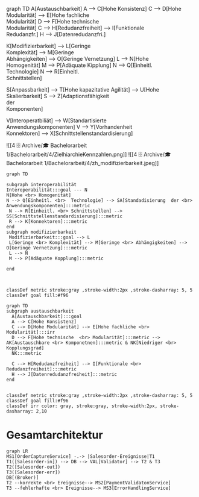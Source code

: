 graph TD
  A[Austauschbarkeit] 
  A --> C[Hohe Konsistenz]
  C --> D[Hohe Modularität] --> E[Hohe fachliche <br> Modularität] 
  D --> F[Hohe technische  <br> Modularität]
  C --> H[Redudanzfreiheit] --> I[Funktionale <br> Redudanzfr.]
  H --> J[Datenredudanzfri.]

  K[Modifizierbarkeit] --> L[Geringe <br> Komplexität] --> M[Geringe <br> Abhängigkeiten] --> O[Geringe Vernetzung]
  L --> N[Hohe <br> Homogenität]
  M --> P[Adäquate Kipplung]
  N --> Q[Einheitl. <br>  Technologie]
  N --> R[Einheitl. <br> Schnittstellen]

  S[Anpassbarkeit] --> T[Hohe kapazitative Agilität] --> U[Hohe Skalierbarkeit]
  S --> Z[Adaptionsfähigkeit <br> der <br> Komponenten]
 

 V[Interoperatbiliät] --> W[Standartisierte <br> Anwendungskomponenten] 
 V --> Y[Vorhandenheit <br> Konnektoren] --> X[Schnittstellenstandardisierung]
 
 ![[4 🗄️ Archive/🎓 Bachelorarbeit 1/Bachelorarbeit/4/ZielhiarchieKennzahlen.png]]
 ![[4 🗄️ Archive/🎓 Bachelorarbeit 1/Bachelorarbeit/4/zh_modifizierbarkeit.jpeg]]
 
 ```mermaid
 graph TD

subgraph interoperabilität
Interoperabilität:::goal --- N
N[Hohe <br> Homogenität]
 N --> Q[Einheitl. <br>  Technologie] --> SA[Standadisierung  der <br> Anwendungskomponenten]:::metric
  N --> R[Einheitl. <br> Schnittstellen] --> SS[Schnittstellenstandardisierung]:::metric 
  R --> K[Konnektoren]:::metric
end
subgraph modifizierbarkeit
  Modifizierbarkeit:::goal --> L
  L[Geringe <br> Komplexität] --> M[Geringe <br> Abhängigkeiten] --> O[Geringe Vernetzung]:::metric
  L --> N
  M --> P[Adäquate Kopplung]:::metric

end
  


classDef metric stroke:gray ,stroke-width:2px ,stroke-dasharray: 5, 5
classDef goal fill:#f96

 ```
 
```mermaid
graph TD
subgraph austauschbarkeit
  A[Austauschbarkeit]:::goal
  A --> C[Hohe Konsistenz]
  C --> D[Hohe Modularität] --> E[Hohe fachliche <br> Modularität]:::irr
  D --> F[Hohe technische  <br> Modularität]:::metric --> AK[Austauschbare <br> Komponetnen]:::metric & NK[Niedriger <br> Kopplungsgrad]
  NK:::metric

  C --> H[Redudanzfreiheit] --> I[Funktionale <br> Redudanzfreiheit]:::metric
  H --> J[Datenredudanzfreiheit]:::metric
end


classDef metric stroke:gray ,stroke-width:2px ,stroke-dasharray: 5, 5
classDef goal fill:#f96
classDef irr color: gray, stroke:gray, stroke-width:2px, stroke-dasharray: 2,10
```

# Gesamtarchitektur
```mermaid
graph LR
MS1[OrderCaptureService] -.-> |Salesorder-Ereignisse|T1
T1([Salesorder-in]) --> DB --> VAL[Validator] --> T2 & T3
T2([Salesorder-out]) 
T3([Salesorder-err])
DB[(Broker)]
T2 --korrekte <br> Ereignisse--> MS2[PaymentValidatonService]
T3 --fehlerhafte <br> Ereignisse--> MS3[ErrorHandlingService]
```